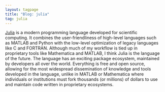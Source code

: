 ```yaml
---
layout: tagpage
title: "Blog: julia"
tag: julia
---
```

[Julia](https://julialang.org) is a modern programming language developed for scientific computing. It combines the user-friendliness of high-level languages such as MATLAB and Python with the low-level optimization of legacy languages like C and FORTRAN. Although much of my workflow is tied up in proprietary tools like Mathematica and MATLAB, I think Julia is the language of the future. The language has an exciting package ecosystem, maintained by developers all over the world. Everything is free and open source, allowing for the most widespread dissemination of knowledge and tools developed in the language, unlike in MATLAB or Mathematica where individuals or institutions must fork thousands (or millions) of dollars to use and maintain code written in proprietary ecosystems.
